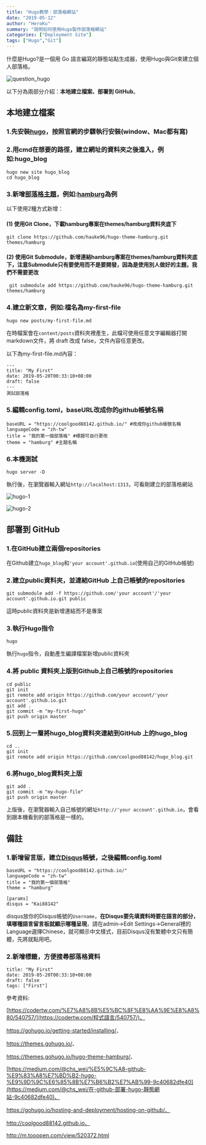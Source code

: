 ```yaml
---
title: "Hugo教學：部落格網站"
date: "2019-05-12"
author: "HeroKu"
summary: "說明如何使用Hugo製作部落格網站"
categories: ["Deployment Site"]
tags: ["Hugo","Git"]
---
```


什麼是Hugo?是一個用 Go 語言編寫的靜態站點生成器，使用Hugo與Git來建立個人部落格。

![question_hugo](https://coolgood88142.github.io/images/question_hugo.png)



以下分為兩部分介紹：**本地建立檔案、部署到 GitHub**。

## **本地建立檔案**

### 1.先安裝[hugo](https://gohugo.io/getting-started/installing/)，按照官網的步驟執行安裝(window、Mac都有寫)



### 2.用cmd在想要的路徑，建立網址的資料夾之後進入，例如:hugo_blog

```
hugo new site hugo_blog
cd hugo_blog
```



### 3.新增[部落格主題](<https://themes.gohugo.io/>)，例如:[hamburg](https://themes.gohugo.io/hugo-theme-hamburg/)為例

以下使用2種方式新增：

#### (1) 使用Git Clone，下載hamburg專案在themes/hamburg資料夾底下

```
git clone https://github.com/hauke96/hugo-theme-hamburg.git themes/hamburg
```



#### (2) 使用Git Submodule，新增連結hamburg專案在themes/hamburg資料夾底下，注意Submodule只有要使用而不是要開發，因為是使用別人做好的主題，我們不需要更改

```
 git submodule add https://github.com/hauke96/hugo-theme-hamburg.git themes/hamburg
```



### 4.建立新文章，例如:檔名為my-first-file

```
hugo new posts/my-first-file.md
```

在時檔案會在`content/posts`資料夾裡產生，此檔可使用任意文字編輯器打開markdown文件，將 draft 改成 false，文件內容任意更改。

以下為my-first-file.md內容：

```
---
title: "My First"
date: 2019-05-20T00:33:10+08:00
draft: false
---
測試部落格
```



### 5.編輯config.toml，baseURL改成你的github帳號名稱

```
baseURL = "https://coolgood88142.github.io/" #改成你github帳號名稱
languageCode = "zh-tw"
title = "我的第一個部落格" #標題可自行更改
theme = "hamburg" #主題名稱
```



### 6.本機測試

```
hugo server -D
```

執行後，在瀏覽器輸入網址`http://localhost:1313`，可看剛建立的部落格網站

![hugo-1](https://coolgood88142.github.io/images/hugo-1.png)



![hugo-2](https://coolgood88142.github.io/images/hugo-2.png)



## **部署到 GitHub**

### 1.在GitHub建立兩個repositories

在Github建立`hugo_blog`和`'your account'.github.io`(使用自己的GitHub帳號)



### 2.建立public資料夾，並連結GitHub 上自己帳號的repositories

```
git submodule add -f https://github.com/'your account'/'your account'.github.io.git public
```

這時public資料夾是新增連結而不是專案



### 3.執行Hugo指令

```
hugo
```

執行`hugo`指令，自動產生編譯檔案新增public資料夾



### 4.將 public 資料夾上版到Github上自己帳號的repositories

```
cd public
git init
git remote add origin https://github.com/your account/'your account'.github.io.git
git add .
git commit -m "my-first-hugo"
git push origin master
```



### 5.回到上一層將hugo_blog資料夾連結到GitHub 上的hugo_blog

```
cd ..
git init
git remote add origin https://github.com/coolgood88142/hugo_blog.git
```



### 6.將hugo_blog資料夾上版

```
git add .
git commit -m "my-hugo-file"
git push origin master
```

上版後，在瀏覽器輸入自己帳號的網址`http://'your account'.github.io`，會看到跟本機看到的部落格是一樣的。



## **備註**

### 1.新增留言版，建立[Disqus](https://help.disqus.com/)帳號，之後編輯config.toml

```
baseURL = "https://coolgood88142.github.io/" 
languageCode = "zh-tw"
title = "我的第一個部落格"
theme = "hamburg"

[params]
disqus = "Kai88142"
```

disqus放你的Disqus帳號的`Username`，**在Disqus要先填資料時要在語言的部分，填哪種語言留言板就顯示哪種呈現**，請在admin->Edit Settings->General裡的Language選擇Chinese，就可顯示中文樣式，目前Disqus沒有繁體中文只有簡體，先將就點用吧。



### 2.新增標籤，方便搜尋部落格資料

```
title: "My First"
date: 2019-05-20T00:33:10+08:00
draft: false
tags: ["First"]
```



參考資料:

[https://codertw.com/%E7%A8%8B%E5%BC%8F%E8%AA%9E%E8%A8%80/540757/](https://codertw.com/程式語言/540757/)、

<https://gohugo.io/getting-started/installing/>、

<https://themes.gohugo.io/>、

<https://themes.gohugo.io/hugo-theme-hamburg/>、

[https://medium.com/@chs_wei/%E5%9C%A8-github-%E9%83%A8%E7%BD%B2-hugo-%E9%9D%9C%E6%85%8B%E7%B6%B2%E7%AB%99-9c40682dfe40](https://medium.com/@chs_wei/在-github-部署-hugo-靜態網站-9c40682dfe40)、

https://gohugo.io/hosting-and-deployment/hosting-on-github/、

http://coolgood88142.github.io、

<http://m.tooopen.com/view/520372.html>